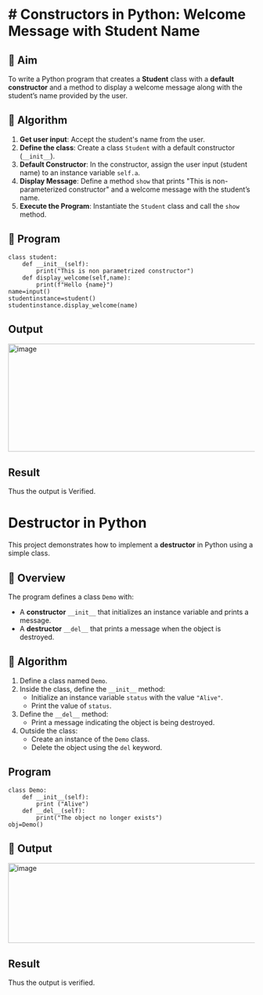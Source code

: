 # # Constructors in Python: Welcome Message with Student Name

## 🎯 Aim
To write a Python program that creates a **Student** class with a **default constructor** and a method to display a welcome message along with the student’s name provided by the user.

## 🧠 Algorithm
1. **Get user input**: Accept the student's name from the user.
2. **Define the class**: Create a class `Student` with a default constructor (`__init__`).
3. **Default Constructor**: In the constructor, assign the user input (student name) to an instance variable `self.a`.
4. **Display Message**: Define a method `show` that prints "This is non-parameterized constructor" and a welcome message with the student’s name.
5. **Execute the Program**: Instantiate the `Student` class and call the `show` method.

## 🧾 Program
~~~
class student:
    def __init__(self):
        print("This is non parametrized constructor")
    def display_welcome(self,name):
        print(f"Hello {name}")
name=input()
studentinstance=student()
studentinstance.display_welcome(name)
~~~

## Output
<img width="838" height="220" alt="image" src="https://github.com/user-attachments/assets/45adc714-ae27-4e3a-bb64-85338bbb11c5" />


## Result
Thus the output is Verified.

# Destructor in Python

This project demonstrates how to implement a **destructor** in Python using a simple class.

## 🚀 Overview

The program defines a class `Demo` with:

- A **constructor** `__init__` that initializes an instance variable and prints a message.
- A **destructor** `__del__` that prints a message when the object is destroyed.

## 🧠 Algorithm

1. Define a class named `Demo`.
2. Inside the class, define the `__init__` method:
   - Initialize an instance variable `status` with the value `"Alive"`.
   - Print the value of `status`.
3. Define the `__del__` method:
   - Print a message indicating the object is being destroyed.
4. Outside the class:
   - Create an instance of the `Demo` class.
   - Delete the object using the `del` keyword.
## Program
~~~
class Demo:
    def __init__(self):
        print ("Alive")
    def __del__(self):
        print("The object no longer exists")
obj=Demo()
~~~

## 🧪 Output
<img width="595" height="163" alt="image" src="https://github.com/user-attachments/assets/45257350-6528-45f1-bd76-344cd37d6330" />


## Result
Thus the output is verified.
